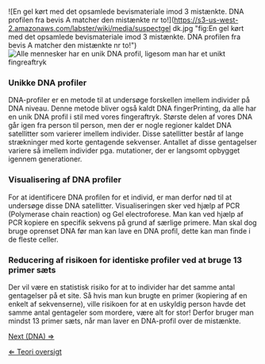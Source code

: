 ![En gel kørt med det opsamlede bevismateriale imod 3 mistænkte. DNA profilen fra bevis A matcher den mistænkte nr to!](https://s3-us-west-2.amazonaws.com/labster/wiki/media/suspectgel dk.jpg "fig:En gel kørt med det opsamlede bevismateriale imod 3 mistænkte. DNA profilen fra bevis A matcher den mistænkte nr to!")
![Alle mennesker har en unik DNA profil, ligesom man har et unikt fingreaftryk](https://s3-us-west-2.amazonaws.com/labster/wiki/media/DNA_Fingerprinting.jpeg "fig:Alle mennesker har en unik DNA profil, ligesom man har et unikt fingreaftryk")

### Unikke DNA profiler

DNA-profiler er en metode til at undersøge forskellen imellem individer
på DNA niveau. Denne metode bliver også kaldt DNA fingerPrinting, da
alle har en unik DNA profil i stil med vores fingeraftryk. Største delen
af vores DNA går igen fra person til person, men der er nogle regioner
kaldet DNA satellitter som varierer imellem individer. Disse satellitter
består af lange strækninger med korte gentagende sekvenser. Antallet af
disse gentagelser variere så imellem individer pga. mutationer, der er
langsomt opbygget igennem generationer.

### Visualisering af DNA profiler

For at identificere DNA profilen for et individ, er man derfor nød til
at undersøge disse DNA satellitter. Visualiseringen sker ved hjælp af
PCR (Polymerase chain reaction) og Gel electroforese. Man kan ved hjælp
af PCR kopiere en specifik sekvens på grund af særlige primere. Man skal
dog bruge oprenset DNA før man kan lave en DNA profil, dette kan man
finde i de fleste celler.

### Reducering af risikoen for identiske profiler ved at bruge 13 primer sæts

Der vil være en statistisk risiko for at to individer har det samme
antal gentagelser på et site. Så hvis man kun brugte en primer
(kopiering af en enkelt af sekvenserne), ville risikoen for at en
uskyldig person havde det samme antal gentageler som mordere, være alt
for stor! Derfor bruger man mindst 13 primer sæts, når man laver en
DNA-profil over de mistænkte.

[Next (DNA) ⇒](/wiki/DNA_DK "wikilink")

[⇐ Teori oversigt ](/wiki/CSI_Casen "wikilink")


